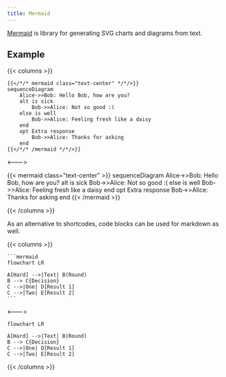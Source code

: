 ```yaml
---
title: Mermaid
---
```


[Mermaid](https://mermaidjs.github.io/) is library for generating SVG charts and diagrams from text.

## Example

{{< columns >}}

<!-- prettier-ignore -->
```tpl
{{</*/* mermaid class="text-center" */*/>}}
sequenceDiagram
    Alice->>Bob: Hello Bob, how are you?
    alt is sick
        Bob->>Alice: Not so good :(
    else is well
        Bob->>Alice: Feeling fresh like a daisy
    end
    opt Extra response
        Bob->>Alice: Thanks for asking
    end
{{</*/* /mermaid */*/>}}
```

<--->

<!-- spellchecker-disable -->
<!-- prettier-ignore -->
{{< mermaid class="text-center" >}}
sequenceDiagram
    Alice->>Bob: Hello Bob, how are you?
    alt is sick
        Bob->>Alice: Not so good :(
    else is well
        Bob->>Alice: Feeling fresh like a daisy
    end
    opt Extra response
        Bob->>Alice: Thanks for asking
    end
{{< /mermaid >}}

<!-- spellchecker-enable -->

{{< /columns >}}

As an alternative to shortcodes, code blocks can be used for markdown as well.

{{< columns >}}

<!-- prettier-ignore -->
````tpl
```mermaid
flowchart LR

A[Hard] -->|Text| B(Round)
B --> C{Decision}
C -->|One| D[Result 1]
C -->|Two| E[Result 2]
```
````

<--->

<!-- spellchecker-disable -->
<!-- prettier-ignore -->
```mermaid
flowchart LR

A[Hard] -->|Text| B(Round)
B --> C{Decision}
C -->|One| D[Result 1]
C -->|Two| E[Result 2]
```

<!-- spellchecker-enable -->

{{< /columns >}}
